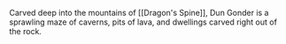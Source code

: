Carved deep into the mountains of [[Dragon's Spine]], Dun Gonder is a sprawling maze of caverns, pits of lava, and dwellings carved right out of the rock.